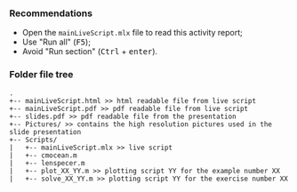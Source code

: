 
### Recommendations
- Open the `mainLiveScript.mlx` file to read this activity report;
- Use "Run all" (<kbd>F5</kbd>);
- Avoid "Run section" (<kbd>Ctrl</kbd> + <kbd>enter</kbd>).

### Folder file tree

```
.
+-- mainLiveScript.html >> html readable file from live script
+-- mainLiveScript.pdf >> pdf readable file from live script
+-- slides.pdf >> pdf readable file from the presentation
+-- Pictures/ >> contains the high resolution pictures used in the slide presentation
+-- Scripts/ 
|   +-- mainLiveScript.mlx >> live script
|   +-- cmocean.m
|   +-- lenspecer.m
|   +-- plot_XX_YY.m >> plotting script YY for the example number XX
|   +-- solve_XX_YY.m >> plotting script YY for the exercise number XX
```